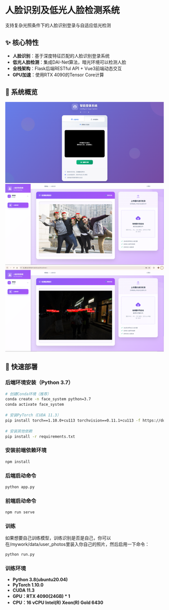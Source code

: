 # 人脸识别及低光人脸检测系统  
<p align="left">支持复杂光照条件下的人脸识别登录与自适应低光检测</p>  

## ✨ 核心特性  
- **人脸识别**：基于深度特征匹配的人脸识别登录系统  
- **低光人脸检测**：集成DAI-Net算法，暗光环境可以检测人脸
- **全栈架构**：Flask后端RESTful API + Vue3前端动态交互  
- **GPU加速**：使用RTX 4090的Tensor Core计算  
## 🎯 系统概览
![登录](demo.png)
![人脸检测](demo2.png)
![低光](demo3.png)
## 🚀 快速部署  
### 后端环境安装（Python 3.7）  
```bash
# 创建Conda环境（推荐）  
conda create -n face_system python=3.7  
conda activate face_system  

# 安装PyTorch（CUDA 11.3）  
pip install torch==1.10.0+cu113 torchvision==0.11.1+cu113 -f https://download.pytorch.org/whl/cu113/torch_stable.html  

# 安装其他依赖  
pip install -r requirements.txt  
```

### 安装前端依赖环境
```bash
npm install
```

### 后端启动命令
```bash
python app.py
```

### 前端启动命令
```bash
npm run serve
```
### 训练
如果想要自己训练模型，训练识别是否是自己，你可以在/mywork/data/user_photos里装入你自己的照片，然后启用一下命令：
```bash
python run.py
```

### 训练环境
- **Python  3.8(ubuntu20.04)**
- **PyTorch  1.10.0**
- **CUDA  11.3**
- **GPU：RTX 4090(24GB) * 1**
- **CPU：16 vCPU Intel(R) Xeon(R) Gold 6430**

